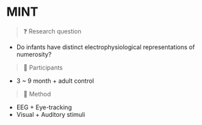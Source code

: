 # MINT


> ❓ Research question
  * Do infants have distinct electrophysiological representations of numerosity?
> 👶 Participants
  * 3 ~ 9 month + adult control
> 🔬 Method
  * EEG + Eye-tracking
  * Visual + Auditory stimuli
